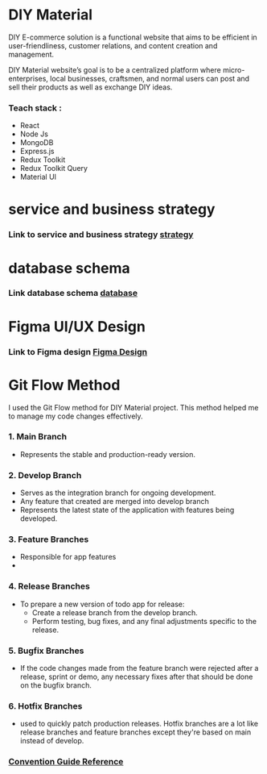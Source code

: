 # DIY Material
DIY E-commerce solution is a functional website that aims to be efficient in user-friendliness, customer relations, and content creation and management.

DIY Material website’s goal is to be a centralized platform where micro-enterprises, local businesses, craftsmen, and normal users can post and sell their products as well as exchange DIY ideas.

### Teach stack :
* React
* Node Js
* MongoDB
* Express.js
* Redux Toolkit
* Redux Toolkit Query
* Material UI

# service and business strategy
### Link to service and business strategy [strategy](https://www.canva.com/design/DAFwdoYdYOQ/RTGc7gOkwS6nnGpUFG9MOw/edit?utm_content=DAFwdoYdYOQ&utm_campaign=designshare&utm_medium=link2&utm_source=sharebutton)

# database schema
### Link database schema [database](https://www.figma.com/file/SuKMpl5JIcM1K4gTAjquR8/DIY-Schema?type=whiteboard&t=oBDd4czKza2WZSWd-0)

# Figma UI/UX Design
### Link to Figma design [Figma Design](https://www.figma.com/file/c3mQoHc7N1CHbSbTyDRTRq/DIY-Website?type=design&node-id=0%3A1&mode=design&t=oBDd4czKza2WZSWd-1)

# Git Flow Method
I used the Git Flow method for DIY Material project. This method helped me to manage my code changes effectively.

### 1. Main Branch
* Represents the stable and production-ready version.
  
### 2. Develop Branch
* Serves as the integration branch for ongoing development.
* Any feature that created are merged into develop branch
* Represents the latest state of the application with features being developed.
  
### 3. Feature Branches
* Responsible for app features
* 
### 4. Release Branches
* To prepare a new version of todo app for release:
    * Create a release branch from the develop branch.
    * Perform testing, bug fixes, and any final adjustments specific to the release.

### 5. Bugfix Branches
* If the code changes made from the feature branch were rejected after a release, sprint or demo, any necessary fixes after that should be done on the bugfix branch.

### 6. Hotfix Branches
* used to quickly patch production releases. Hotfix branches are a lot like release branches and feature branches except they're based on main instead of develop.
### [Convention Guide Reference](https://www.atlassian.com/git/tutorials/comparing-workflows/gitflow-workflow)
